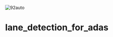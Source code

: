 ![92auto](https://user-images.githubusercontent.com/8930208/153524388-95d3714e-0f00-48e6-a95e-92ac66fc4b05.jpg)
# lane_detection_for_adas
